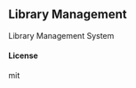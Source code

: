 ## Library Management

Library Management System

#### License
<!-- api_secret:cd434b0eb96e1f5 -->
mit